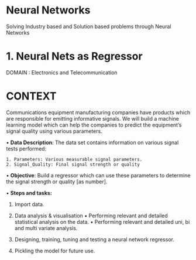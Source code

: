 # Neural Networks
Solving Industry based and Solution based problems through Neural Networks



# 1. Neural Nets as Regressor
DOMAIN : Electronics and Telecommunication

# CONTEXT 
Communications equipment manufacturing companies have products which are responsible for emitting informative signals. We will build a machine learning model which can help the companies to predict the equipment’s signal quality using various parameters.

• **Data Description**: The data set contains information on various signal tests performed:

    1. Parameters: Various measurable signal parameters.
    2. Signal_Quality: Final signal strength or quality

• **Objective**: Build a regressor which can use these parameters to determine the signal strength or quality [as number].

• **Steps and tasks:**

1. Import data.

2. Data analysis & visualisation
   • Performing relevant and detailed statistical analysis on the data.
   • Performing relevant and detailed uni, bi and multi variate analysis.

3. Designing, training, tuning and testing a neural network regressor.

4. Pickling the model for future use.
